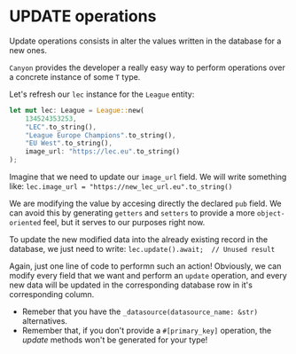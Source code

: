 # UPDATE operations

Update operations consists in alter the values written in the database for a new ones.

`Canyon` provides the developer a really easy way to perform operations over a concrete instance of some `T` type.

Let's refresh our `lec` instance for the `League` entity:

```rust
let mut lec: League = League::new(
    134524353253, 
    "LEC".to_string(),
    "League Europe Champions".to_string(),
    "EU West".to_string(),
    image_url: "https://lec.eu".to_string()
);
```

Imagine that we need to update our `image_url` field. We will write something like:
`lec.image_url = "https://new_lec_url.eu".to_string()`

We are modifying the value by accesing directly the declared `pub` field. We can avoid this by generating `getters` and `setters` to provide a more `object-oriented` feel, but it serves to our purposes right now.

To update the new modified data into the already existing record in the database, we just need to write:
`lec.update().await;  // Unused result`

Again, just one line of code to performn such an action!
Obviously, we can modify every field that we want and perform an `update` operation, and every new data will be updated in the corresponding database row in it's corresponding column.

- Remeber that you have the `_datasource(datasource_name: &str)` alternatives.
- Remember that, if you don't provide a `#[primary_key]` operation, the *update* methods won't be generated for your type!

